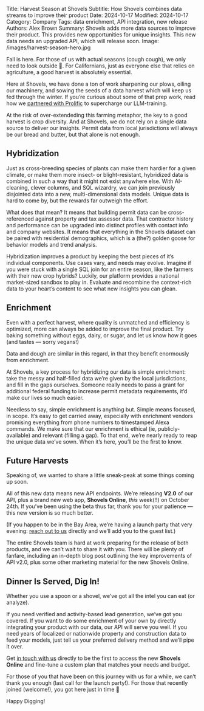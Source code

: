 Title: Harvest Season at Shovels
Subtitle: How Shovels combines data streams to improve their product
Date: 2024-10-17
Modified: 2024-10-17
Category: Company
Tags: data enrichment, API integration, new release 
Authors: Alex Brown
Summary: Shovels adds more data sources to improve their product. This provides new opportunities for unique insights. This new data needs an upgraded API, which will release soon. 
Image: /images/harvest-season-hero.jpg

Fall is here. For those of us with actual seasons (cough cough), we only need to look outside 🍁. For Californians, just as everyone else that relies on agriculture, a good harvest is absolutely essential. 

Here at Shovels, we have done a ton of work sharpening our plows, oiling our machinery, and sowing the seeds of a data harvest which will keep us fed through the winter. If you’re curious about some of that prep work, read how we [partnered with Prolific](https://www.shovels.ai/blog/unlocking-shovelss-potential-with-prolific/) to supercharge our LLM-training. 

At the risk of over-extendeding this farming metaphor, the key to a good harvest is crop diversity. And at Shovels, we do not rely on a single data source to deliver our insights. Permit data from local jurisdictions will always be our bread and butter, but that alone is not enough.

## Hybridization

Just as cross-breeding species of plants can make them hardier for a given climate, or make them more insect- or blight-resistant, hybridized data is combined in such a way that it might not exist anywhere else. With AI-cleaning, clever columns, and SQL wizardry, we can join previously disjointed data into a new, multi-dimensional data models. Unique data is hard to come by, but the rewards far outweigh the effort. 

What does that mean? It means that building permit data can be cross-referenced against property and tax assessor data. That contractor history and performance can be upgraded into distinct profiles with contact info and company websites. It means that everything in the Shovels dataset can be paired with residential demographics, which is a (the?) golden goose for behavior models and trend analysis. 

Hybridization improves a product by keeping the best pieces of it’s individual components. Use cases vary, and needs may evolve. Imagine if you were stuck with a single SQL join for an entire season, like the farmers with their new crop hybrids? Luckily, our platform provides  a national market-sized sandbox to play in. Evaluate and recombine the context-rich data to your heart’s content to see what new insights you can glean.

## Enrichment

Even with a perfect harvest, where quality is unmatched and efficiency is optimized, more can always be added to improve the final product. Try baking something without eggs, dairy, or sugar, and let us know how it goes (and tastes — sorry vegans!)

Data and dough are similar in this regard, in that they benefit enormously from enrichment. 

At Shovels, a key process for hybridizing our data is simple enrichment: take the messy and half-filled data we’re given by the local jurisdictions, and fill in the gaps ourselves. Someone really needs to pass a grant for additional federal funding to increase permit metadata requirements, it’d make our lives so much easier. 

Needless to say, simple enrichment is anything but. Simple means focused, in scope. It’s easy to get carried away, especially with enrichment vendors promising everything from phone numbers to timestamped Alexa commands. We make sure that our enrichment is ethical (ie, publicly-available) and relevant (filling a gap). To that end, we’re nearly ready to reap the unique data we’ve sown. When it’s here, you’ll be the first to know. 

## Future Harvests

Speaking of, we wanted to share a little sneak-peak at some things coming up soon. 

All of this new data means new API endpoints. We’re releasing **V2.0** of our API, plus a brand new web app, **Shovels Online**, *this* week(!!) on October 24th. If you’ve been using the beta thus far, thank you for your patience — this new version is so much better. 

(If you happen to be in the Bay Area, we’re having a launch party that very evening: [reach out to us](mailto:sales@shovels.ai) directly and we’ll add you to the guest list.)

The entire Shovels team is hard at work preparing for the release of both products, and we can’t wait to share it with you. There will be plenty of fanfare, including an in-depth blog post outlining the key improvements of API v2.0, plus some other marketing material for the new Shovels Online. 

## Dinner Is Served, Dig In!

Whether you use a spoon or a shovel, we’ve got all the intel you can eat (or analyze). 

If you need verified and activity-based lead generation, we’ve got you covered. If you want to do some enrichment of your own by directly integrating your product with our data, our API will serve you well. If you need years of localized or nationwide property and construction data to feed your models, just tell us your preferred delivery method and we’ll pipe it over.

Get [in touch with us](mailto:sales@shovels.ai) directly to be the first to access the new **Shovels Online** and fine-tune a custom plan that matches your needs and budget. 

For those of you that have been on this journey with us for a while, we can’t thank you enough (last call for the launch party!). For those that recently joined (welcome!), you got here just in time 🚀

Happy Digging!
